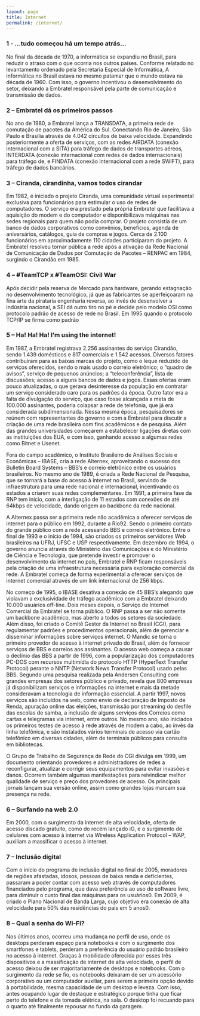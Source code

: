 ```yaml
---
layout: page
title: Internet
permalink: /internet/
---
```


<h3>1 - ...tudo começou há um tempo atrás...</h3>
No final da década de 1970, a informática se expandiu no Brasil, para reduzir o atraso com o que ocorria nos outros países. Conforme relatado no levantamento ordenado pela Secretaria Especial de Informática, A informática no Brasil estava no mesmo patamar que o mundo estava na década de 1960. Com isso, o governo incentivou o desenvolvimento do setor, deixando a Embratel responsável pela parte de comunicação e transmissão de dados. 
<h3>2 – Embratel dá os primeiros passos</h3>
No ano de 1980, a Embratel lança a TRANSDATA, a primeira rede de comutação de pacotes da América do Sul. Conectando Rio de Janeiro, São Paulo e Brasília através de 4.042 circuitos de baixa velocidade. Expandindo posteriormente a oferta de serviços, com as redes AIRDATA (conexão internacional com a SITA) para tráfego de dados de transportes aéreos, INTERDATA (conexão internacional com redes de dados internacionais) para tráfego de, e FINDATA (conexão internacional com a rede SWIFT), para tráfego de dados bancários.
<h3>3 – Ciranda, cirandinha, vamos todos cirandar</h3>
Em 1982, é iniciado o projeto Ciranda, uma comunidade virtual experimental exclusiva para funcionários para estimular o uso de redes de computadores. O serviço era prestado pela própria Embratel que facilitava a aquisição do modem e do computador e disponibilizava máquinas nas sedes regionais para quem não podia comprar. O projeto consistia de um banco de dados corporativos como convênios, benefícios, agenda de aniversários, catálogos, guia de compras e jogos. Cerca de 2.100 funcionários em aproximadamente 110 cidades participaram do projeto. A Embratel resolveu tornar pública a rede após a ativação da Rede Nacional de Comunicação de Dados por Comutação de Pacotes – RENPAC em 1984, surgindo o Cirandão em 1985. 

<h3>4 – #TeamTCP x #TeamOSI: Civil War </h3>
Após decidir pela reserva de Mercado para hardware, gerando estagnação no desenvolvimento tecnológico, já que as fabricantes se aperfeiçoaram na fina arte da pirataria engenharia reversa, ao invés de desenvolver a indústria nacional, a SEI dá outro tiro no pé e decide pelo modelo OSI como protocolo padrão de acesso de rede no Brasil. Em 1995 quando o protocolo TCP/IP se firma como padrão
<h3>5 – Ha! Ha! Ha! I’m using the internet!</h3>
 
Em 1987, a Embratel registrava 2.256 assinantes do serviço Cirandão, sendo 1.439 domésticos e 817 comerciais e 1.542 acessos. Diversos fatores contribuíram para as baixas marcas do projeto, como o leque reduzido de serviços oferecidos, sendo o mais usado o correio eletrônico; o “quadro de avisos”, serviço de pequenos anúncios; a “teleconferência”, lista de discussões; acesso a alguns bancos de dados e jogos. Essas ofertas eram pouco atualizadas, o que gerava desinteresse da população em contratar um serviço considerado caro para os padrões da época. Outro fator era a falta de divulgação do serviço, que caso fosse alcançada a meta de 100.000 assinantes, poderia colapsar a rede de telefonia, que já era considerada subdimensionada. Nessa mesma época, pesquisadores se reúnem com representantes do governo e com a Embratel para discutir a criação de uma rede brasileira com fins acadêmicos e de pesquisa. Além das grandes universidades começarem a estabelecer ligações diretas com as instituições dos EUA, e com isso, ganhando acesso a algumas redes como Bitnet e Usenet.

Fora do campo acadêmico, o Instituto Brasileiro de Análises Sociais e Econômicas – IBASE, cria a rede Alternex, aproveitando o sucesso dos Bulletin Board Systems – BBS’s e correio eletrônico entre os usuários brasileiros. No mesmo ano de 1989, é criada a Rede Nacional de Pesquisa, que se tornará a base do acesso à internet no Brasil, servindo de infraestrutura para uma rede nacional e internacional, incentivando os estados a criarem suas redes complementares. Em 1991, a primeira fase da RNP tem início, com a interligação de 11 estados com conexões de até 64kbps de velocidade, dando origem ao backbone da rede nacional.

 
 


 
A Alternex passa ser a primeira rede não acadêmica a oferecer serviços de internet para o público em 1992, durante a Rio92. Sendo o primeiro contato do grande público com a rede acessando BBS e correio eletrônico. Entre o final de 1993 e o início de 1994, são criados os primeiros servidores Web brasileiros na UFRJ, UFSC e USP respectivamente. Em dezembro de 1994, o governo anuncia através do Ministério das Comunicações e do Ministério de Ciência e Tecnologia, que pretende investir e promover o desenvolvimento da internet no país, Embratel e RNP ficam responsáveis pela criação de uma infraestrutura necessária para exploração comercial da rede. A Embratel começa de forma experimental a oferecer serviços de internet comercial através de um link internacional de 256 kbps.
 
No começo de 1995, o IBASE desativa a conexão de 45 BBS’s alegando que violavam a exclusividade de tráfego acadêmico com a Embratel deixando 10.000 usuários off-line. Dois meses depois, o Serviço de Internet Comercial da Embratel se torna público. O RNP passa a ser não somente um backbone acadêmico, mas aberto a todos os setores da sociedade. Além disso, foi criado o Comitê Gestor da Internet no Brasil (CGI), para regulamentar padrões e procedimentos operacionais, além de gerenciar e disseminar informações sobre serviços internet. O Mandic se torna o primeiro provedor de acesso à internet privado do Brasil, além de fornecer serviços de BBS e correios aos assinantes. 
O acesso web começa a causar o declínio das BBS a partir de 1996, com a popularização dos computadores PC-DOS com recursos multimídia do protocolo HTTP (HyperText Transfer Protocol) perante o NNTP (Network News Transfer Protocol) usado pelas BBS. Segundo uma pesquisa realizada pela Andersen Consulting com grandes empresas dos setores público e privado, revela que 800 empresas já disponibilizam serviços e informações na internet e mais da metade consideravam a tecnologia de informação essencial. A partir 1997, novos serviços são incluídos na web, como envio de declaração de Imposto de Renda, apuração online das eleições, transmissão por streaming do desfile das escolas de samba, a inclusão de alguns serviços dos Correios como cartas e telegramas via internet, entre outros. No mesmo ano, são iniciados os primeiros testes de acesso à rede através de modem a cabo, ao invés da linha telefônica, e são instalados vários terminais de acesso via cartão telefônico em diversas cidades, além de terminais públicos para consulta em bibliotecas.

O Grupo de Trabalho de Segurança de Rede do CGI divulga em 1999, um documento orientando provedores e administradores de redes a reconfigurar, atualizar e corrigir seus equipamentos para evitar invasões e danos. Ocorrem também algumas manifestações para reivindicar melhor qualidade de serviço e preço dos provedores de acesso. Os principais jornais lançam sua versão online, assim como grandes lojas marcam sua presença na rede. 


<h3>6 – Surfando na web 2.0</h3>
Em 2000, com o surgimento da internet de alta velocidade, oferta de acesso discado gratuito, como do recém lançado iG, e o surgimento de celulares com acesso à internet via Wireless Application Protocol – WAP, auxiliam a massificar o acesso à internet. 


<h3>7 – Inclusão digital</h3>
Com o início do programa de inclusão digital no final de 2005, moradores de regiões afastadas, idosos, pessoas de baixa renda e deficientes, passaram a poder contar com acesso web através de computadores financiados pelo programa, que dava preferência ao uso de software livre, para diminuir o custo final das máquinas para os usuários0. Em 2009, é criado o Plano Nacional de Banda Larga, cujo objetivo era conexão de alta velocidade para 50% das residências do país em 5 anos0. 

<h3>8 – Qual a senha do Wi-Fi?</h3>
Nos últimos anos, ocorreu uma mudança no perfil de uso, onde os desktops perderam espaço para notebooks e com o surgimento dos smartfones e tablets, perderam a preferência do usuário padrão brasileiro no acesso à internet. Graças à mobilidade oferecida por esses três dispositivos e a massificação de internet de alta velocidade, o perfil de acesso deixou de ser majoritariamente de desktops e notebooks. 
Com o surgimento da rede se fio, os notebooks deixaram de ser um acessório corporativo ou um computador auxiliar, para serem a primeira opção devido à portabilidade, mesma capacidade de um desktop e leveza. Com isso, antes ocupando lugar de destaque e estratégico porque tinha que ficar perto do telefone e da tomada elétrica, na sala. O desktop foi recuando para o quarto até finalmente repousar no fundo da garagem.

